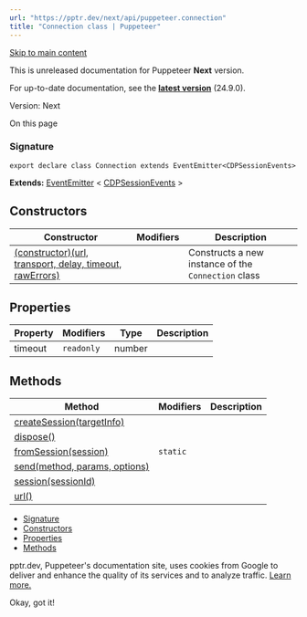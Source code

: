 ```yaml
---
url: "https://pptr.dev/next/api/puppeteer.connection"
title: "Connection class | Puppeteer"
---
```


[Skip to main content](https://pptr.dev/next/api/puppeteer.connection#__docusaurus_skipToContent_fallback)

This is unreleased documentation for Puppeteer **Next** version.

For up-to-date documentation, see the **[latest version](https://pptr.dev/api/puppeteer.connection)** (24.9.0).

Version: Next

On this page

### Signature [​](https://pptr.dev/next/api/puppeteer.connection\#signature "Direct link to Signature")

```codeBlockLines_RjmQ
export declare class Connection extends EventEmitter<CDPSessionEvents>

```

**Extends:** [EventEmitter](https://pptr.dev/next/api/puppeteer.eventemitter) < [CDPSessionEvents](https://pptr.dev/next/api/puppeteer.cdpsessionevents) >

## Constructors [​](https://pptr.dev/next/api/puppeteer.connection\#constructors "Direct link to Constructors")

| Constructor | Modifiers | Description |
| --- | --- | --- |
| [(constructor)(url, transport, delay, timeout, rawErrors)](https://pptr.dev/next/api/puppeteer.connection._constructor_) |  | Constructs a new instance of the `Connection` class |

## Properties [​](https://pptr.dev/next/api/puppeteer.connection\#properties "Direct link to Properties")

| Property | Modifiers | Type | Description |
| --- | --- | --- | --- |
| timeout | `readonly` | number |  |

## Methods [​](https://pptr.dev/next/api/puppeteer.connection\#methods "Direct link to Methods")

| Method | Modifiers | Description |
| --- | --- | --- |
| [createSession(targetInfo)](https://pptr.dev/next/api/puppeteer.connection.createsession) |  |  |
| [dispose()](https://pptr.dev/next/api/puppeteer.connection.dispose) |  |  |
| [fromSession(session)](https://pptr.dev/next/api/puppeteer.connection.fromsession) | `static` |  |
| [send(method, params, options)](https://pptr.dev/next/api/puppeteer.connection.send) |  |  |
| [session(sessionId)](https://pptr.dev/next/api/puppeteer.connection.session) |  |  |
| [url()](https://pptr.dev/next/api/puppeteer.connection.url) |  |  |

- [Signature](https://pptr.dev/next/api/puppeteer.connection#signature)
- [Constructors](https://pptr.dev/next/api/puppeteer.connection#constructors)
- [Properties](https://pptr.dev/next/api/puppeteer.connection#properties)
- [Methods](https://pptr.dev/next/api/puppeteer.connection#methods)

pptr.dev, Puppeteer's documentation site, uses cookies from Google to deliver and enhance the quality of its services and to analyze traffic. [Learn more.](https://policies.google.com/technologies/cookies)

Okay, got it!